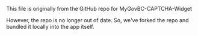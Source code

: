 This file is originally from the GitHub repo for MyGovBC-CAPTCHA-Widget

However, the repo is no longer out of date.  So, we've forked the repo and bundled it locally into the app itself.